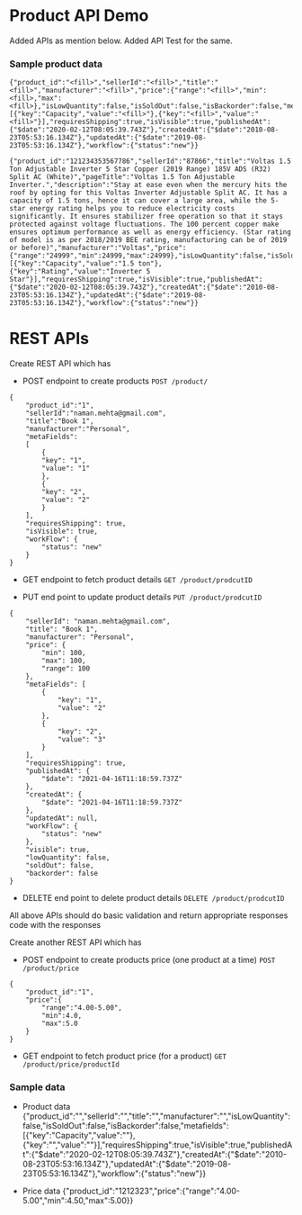 # Product API Demo

Added APIs as mention below. Added API Test for the same.   

### Sample product data

```
{"product_id":"<fill>","sellerId":"<fill>","title":"<fill>","manufacturer":"<fill>","price":{"range":"<fill>","min":<fill>,"max":<fill>},"isLowQuantity":false,"isSoldOut":false,"isBackorder":false,"metafields":[{"key":"Capacity","value":"<fill>"},{"key":"<fill>","value":"<fill>"}],"requiresShipping":true,"isVisible":true,"publishedAt":{"$date":"2020-02-12T08:05:39.743Z"},"createdAt":{"$date":"2010-08-23T05:53:16.134Z"},"updatedAt":{"$date":"2019-08-23T05:53:16.134Z"},"workflow":{"status":"new"}}
```
```
{"product_id":"121234353567786","sellerId":"87866","title":"Voltas 1.5 Ton Adjustable Inverter 5 Star Copper (2019 Range) 185V ADS (R32) Split AC (White)","pageTitle":"Voltas 1.5 Ton Adjustable Inverter.","description":"Stay at ease even when the mercury hits the roof by opting for this Voltas Inverter Adjustable Split AC. It has a capacity of 1.5 tons, hence it can cover a large area, while the 5-star energy rating helps you to reduce electricity costs significantly. It ensures stabilizer free operation so that it stays protected against voltage fluctuations. The 100 percent copper make ensures optimum performance as well as energy efficiency. (Star rating of model is as per 2018/2019 BEE rating, manufacturing can be of 2019 or before)","manufacturer":"Voltas","price":{"range":"24999","min":24999,"max":24999},"isLowQuantity":false,"isSoldOut":false,"isBackorder":false,"metafields":[{"key":"Capacity","value":"1.5 ton"},{"key":"Rating","value":"Inverter 5 Star"}],"requiresShipping":true,"isVisible":true,"publishedAt":{"$date":"2020-02-12T08:05:39.743Z"},"createdAt":{"$date":"2010-08-23T05:53:16.134Z"},"updatedAt":{"$date":"2019-08-23T05:53:16.134Z"},"workflow":{"status":"new"}}
```

# REST APIs 

Create REST API which has 

* POST endpoint to create products 
`POST /product/`
```
{
    "product_id":"1",
    "sellerId":"naman.mehta@gmail.com",
    "title":"Book 1",
    "manufacturer":"Personal",
    "metaFields":
    [
        {
        "key": "1",
        "value": "1"
        },
        {
        "key": "2",
        "value": "2"
        }
    ],
    "requiresShipping": true,
    "isVisible": true,
    "workFlow": {
        "status": "new"
    }
}
```

* GET endpoint to fetch product details
`GET /product/prodcutID`

* PUT end point to update product details
`PUT /product/prodcutID`
```
{
    "sellerId": "naman.mehta@gmail.com",
    "title": "Book 1",
    "manufacturer": "Personal",
    "price": {
        "min": 100,
        "max": 100,
        "range": 100
    },
    "metaFields": [
        {
            "key": "1",
            "value": "2"
        },
        {
            "key": "2",
            "value": "3"
        }
    ],
    "requiresShipping": true,
    "publishedAt": {
        "$date": "2021-04-16T11:18:59.737Z"
    },
    "createdAt": {
        "$date": "2021-04-16T11:18:59.737Z"
    },
    "updatedAt": null,
    "workFlow": {
        "status": "new"
    },
    "visible": true,
    "lowQuantity": false,
    "soldOut": false,
    "backorder": false
}
```

* DELETE end point to delete product details
`DELETE /product/prodcutID`

All above APIs should do basic validation and return appropriate responses code with the responses

Create another REST API which has

* POST endpoint to create products price (one product at a time)
`POST /product/price`
```
{
	"product_id":"1",
	"price":{
		"range":"4.00-5.00",
		"min":4.0,
		"max":5.0
	}
}
```
* GET endpoint to fetch product price (for a product)
`GET /product/price/productId`

### Sample data

* Product data
{"product_id":"<fill>","sellerId":"<fill>","title":"<fill>","manufacturer":"<fill>","isLowQuantity":false,"isSoldOut":false,"isBackorder":false,"metafields":[{"key":"Capacity","value":"<fill>"},{"key":"<fill>","value":"<fill>"}],"requiresShipping":true,"isVisible":true,"publishedAt":{"$date":"2020-02-12T08:05:39.743Z"},"createdAt":{"$date":"2010-08-23T05:53:16.134Z"},"updatedAt":{"$date":"2019-08-23T05:53:16.134Z"},"workflow":{"status":"new"}}

* Price data
{"product_id":"1212323","price":{"range":"4.00-5.00","min":4.50,"max":5.00}}